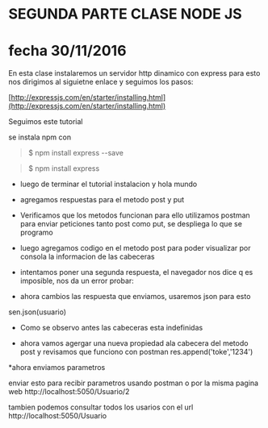 # SEGUNDA PARTE CLASE NODE JS

# fecha 30/11/2016


En esta clase instalaremos un servidor http dinamico con express para esto nos dirigimos al siguietne enlace y seguimos los pasos:

[http://expressjs.com/en/starter/installing.html](http://expressjs.com/en/starter/installing.html)

Seguimos este tutorial

se instala npm con 

> $ npm install express --save

> $ npm install express




* luego de terminar el tutorial instalacion y hola mundo 

* agregamos respuestas para el metodo post y put

* Verificamos que los metodos funcionan para ello utilizamos postman para enviar peticiones tanto post como put, se despliega lo que se programo


* luego agregamos codigo en el metodo post para poder visualizar por consola la informacion de las cabeceras

* intentamos poner una segunda respuesta, el navegador nos dice q es imposible, nos da un error probar:


* ahora cambios las respuesta que enviamos, usaremos json para esto

sen.json(usuario)


* Como se observo antes las cabeceras esta indefinidas


* ahora vamos agergar una nueva propiedad ala cabecera del metodo post y revisamos que funciono con postman
res.append('toke','1234')


*ahora enviamos parametros

enviar esto para recibir parametros usando postman o por la misma pagina web
http://localhost:5050/Usuario/2

tambien podemos consultar todos los usarios con el url
http://localhost:5050/Usuario







